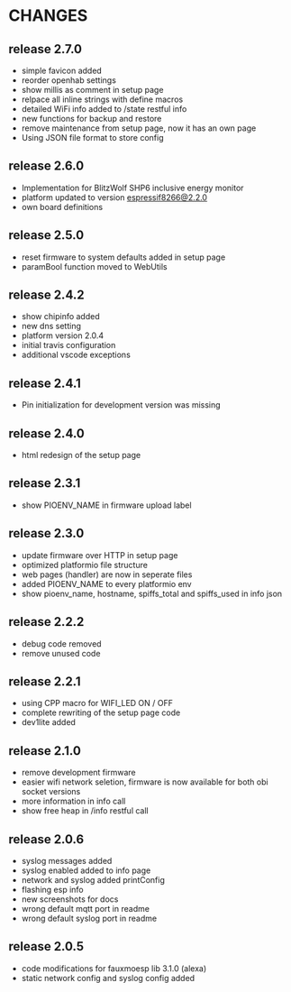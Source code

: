 # CHANGES

## release 2.7.0

- simple favicon added
- reorder openhab settings
- show millis as comment in setup page
- relpace all inline strings with define macros
- detailed WiFi info added to /state restful info
- new functions for backup and restore
- remove maintenance from setup page, now it has an own page
- Using JSON file format to store config

## release 2.6.0

- Implementation for BlitzWolf SHP6 inclusive energy monitor
- platform updated to version espressif8266@2.2.0
- own board definitions
  
## release 2.5.0

- reset firmware to system defaults added in setup page
- paramBool function moved to WebUtils

## release 2.4.2

- show chipinfo added
- new dns setting
- platform version 2.0.4
- initial travis configuration
- additional vscode exceptions

## release 2.4.1

- Pin initialization for development version was missing

## release 2.4.0

- html redesign of the setup page

## release 2.3.1

- show PIOENV_NAME in firmware upload label

## release 2.3.0

- update firmware over HTTP in setup page
- optimized platformio file structure
- web pages (handler) are now in seperate files
- added PIOENV_NAME to every platformio env
- show pioenv_name, hostname, spiffs_total and spiffs_used in info json

## release 2.2.2

- debug code removed
- remove unused code

## release 2.2.1

- using CPP macro for WIFI_LED ON / OFF
- complete rewriting of the setup page code
- dev1lite added

## release 2.1.0

- remove development firmware
- easier wifi network seletion, firmware is now available for both obi socket versions
- more information in info call
- show free heap in /info restful call

## release 2.0.6

- syslog messages added
- syslog enabled added to info page
- network and syslog added printConfig
- flashing esp info
- new screenshots for docs
- wrong default mqtt port in readme
- wrong default syslog port in readme

## release 2.0.5

- code modifications for fauxmoesp lib 3.1.0 (alexa)
- static network config and syslog config added
